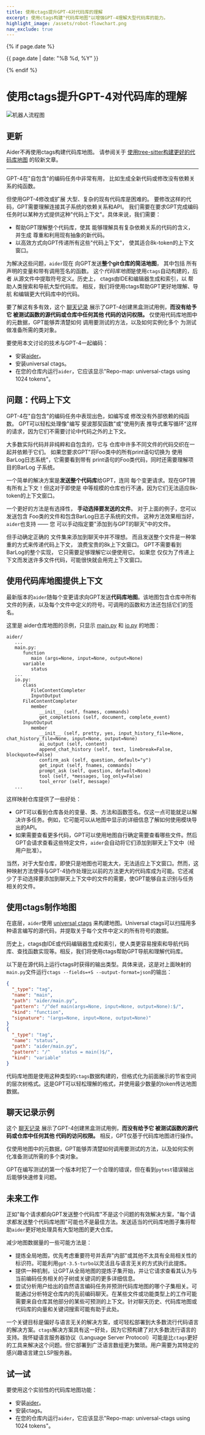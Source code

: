 ```yaml
---
title: 使用ctags提升GPT-4对代码库的理解
excerpt: 使用ctags构建"代码库地图"以增强GPT-4理解大型代码库的能力。
highlight_image: /assets/robot-flowchart.png
nav_exclude: true
---
```

{% if page.date %}
<p class="post-date">{{ page.date | date: "%B %d, %Y" }}</p>
{% endif %}

# 使用ctags提升GPT-4对代码库的理解

![机器人流程图](/assets/robot-flowchart.png)


## 更新

Aider不再使用ctags构建代码库地图。
请参阅关于
[使用tree-sitter构建更好的代码库地图](https://aider.chat/docs/repomap.html)
的较新文章。

-------

GPT-4在"自包含"的编码任务中非常有用，
比如生成全新代码或修改没有依赖关系的纯函数。

但使用GPT-4修改或扩展
大型、复杂的现有代码库是困难的。
要修改这样的代码，GPT需要理解连接其子系统的依赖关系和API。
我们需要在要求GPT完成编码任务时以某种方式提供这种"代码上下文"。具体来说，我们需要：

  - 帮助GPT理解整个代码库，使其
能够理解具有复杂依赖关系的代码的含义，并生成
尊重和利用现有抽象的新代码。
  - 以高效方式向GPT传递所有这些"代码上下文"，
使其适合8k-token的上下文窗口。

为解决这些问题，`aider`现在
向GPT发送**整个git仓库的简洁地图**，
其中包括
所有声明的变量和带有调用签名的函数。
这个*代码库地图*是使用`ctags`自动构建的，后者
从源文件中提取符号定义。历史上，
ctags由IDE和编辑器生成和索引，以
帮助人类搜索和导航大型代码库。
相反，我们将使用ctags帮助GPT更好地理解、导航
和编辑更大代码库中的代码。

要了解这有多有效，这个
[聊天记录](https://aider.chat/examples/add-test.html)
展示了GPT-4创建黑盒测试用例，**而没有给予它
被测试函数的源代码或仓库中任何其他
代码的访问权限。**
仅使用代码库地图中的元数据，GPT能够弄清楚如何
调用要测试的方法，以及如何实例化多个
为测试做准备所需的类对象。

要使用本文讨论的技术与GPT-4一起编码：


  - 安装[aider](https://aider.chat/docs/install.html)。
  - 安装universal ctags。
  - 在您的仓库内运行`aider`，它应该显示"Repo-map: universal-ctags using 1024 tokens"。

## 问题：代码上下文

GPT-4在"自包含"的编码任务中表现出色，如编写或
修改没有外部依赖的纯函数。
GPT可以轻松处理像"编写
斐波那契函数"或"使用列表
推导式重写循环"这样的请求，因为它们不需要讨论中代码之外的上下文。

大多数实际代码并非纯粹和自包含的，它与
仓库中许多不同文件的代码交织在一起并依赖于它们。
如果您要求GPT"将Foo类中的所有print语句切换为
使用BarLog日志系统"，它需要看到带有
print语句的Foo类代码，同时还需要理解项目的BarLog
子系统。

一个简单的解决方案是**发送整个代码库**给GPT，连同
每个变更请求。现在GPT拥有所有上下文！但这对于即使是
中等规模的仓库也行不通，因为它们无法适应8k-token的上下文窗口。

一个更好的方法是有选择性，
**手动选择要发送的文件**。
对于上面的例子，您可以发送包含
Foo类的文件和包含BarLog日志子系统的文件。
这种方法效果相当好，`aider`也支持 —— 您
可以手动指定要"添加到与GPT的聊天"中的文件。

但手动确定正确的
文件集来添加到聊天中并不理想。
而且发送整个文件是一种笨重的方式来传递代码上下文，
浪费宝贵的8k上下文窗口。
GPT不需要看到BarLog的整个实现，
它只需要足够理解它以便使用它。
如果您
仅仅为了传递上下文而发送许多文件代码，可能很快就会用完上下文窗口。

## 使用代码库地图提供上下文

最新版本的`aider`随每个变更请求向GPT发送**代码库地图**。该地图包含仓库中所有文件的列表，以及每个文件中定义的符号。可调用的函数和方法还包括它们的签名。

这里是
aider仓库地图的示例，只显示
[main.py](https://github.com/Aider-AI/aider/blob/main/aider/main.py)
和
[io.py](https://github.com/Aider-AI/aider/blob/main/aider/io.py)
的地图：

```
aider/
   ...
   main.py:
      function
         main (args=None, input=None, output=None)
      variable
         status
   ...
   io.py:
      class
         FileContentCompleter
         InputOutput
      FileContentCompleter
         member
            __init__ (self, fnames, commands)
            get_completions (self, document, complete_event)
      InputOutput
         member
            __init__ (self, pretty, yes, input_history_file=None, chat_history_file=None, input=None, output=None)
            ai_output (self, content)
            append_chat_history (self, text, linebreak=False, blockquote=False)
            confirm_ask (self, question, default="y")
            get_input (self, fnames, commands)
            prompt_ask (self, question, default=None)
            tool (self, *messages, log_only=False)
            tool_error (self, message)
   ...
```

这样映射仓库提供了一些好处：

  - GPT可以看到仓库各处的变量、类、方法和函数签名。仅这一点可能就足以解决许多任务。例如，它可能可以从地图中显示的详细信息了解如何使用模块导出的API。
  - 如果需要查看更多代码，GPT可以使用地图自行确定需要查看哪些文件。然后GPT会请求查看这些特定文件，`aider`会自动将它们添加到聊天上下文中（经用户批准）。

当然，对于大型仓库，即使只是地图也可能太大，无法适应上下文窗口。然而，这种映射方法使得与GPT-4协作处理比以前的方法更大的代码库成为可能。它还减少了手动选择要添加到聊天上下文中的文件的需要，使GPT能够自主识别与任务相关的文件。

## 使用ctags制作地图

在底层，`aider`使用
[universal ctags](https://github.com/universal-ctags/ctags)
来构建地图。Universal ctags可以扫描用多种语言编写的源代码，并提取关于每个文件中定义的所有符号的数据。

历史上，ctags由IDE或代码编辑器生成和索引，使人类更容易搜索和导航代码库、查找函数实现等。相反，我们将使用ctags帮助GPT导航和理解代码库。

以下是在源代码上运行ctags时获得的输出类型。具体来说，这是对上面映射的`main.py`文件运行`ctags --fields=+S --output-format=json`的输出：

```json
{
  "_type": "tag",
  "name": "main",
  "path": "aider/main.py",
  "pattern": "/^def main(args=None, input=None, output=None):$/",
  "kind": "function",
  "signature": "(args=None, input=None, output=None)"
}
{
  "_type": "tag",
  "name": "status",
  "path": "aider/main.py",
  "pattern": "/^    status = main()$/",
  "kind": "variable"
}
```

代码库地图是使用这种类型的`ctags`数据构建的，但格式化为前面展示的节省空间的层次树格式。这是GPT可以轻松理解的格式，并使用最少数量的token传达地图数据。

## 聊天记录示例

这个
[聊天记录](https://aider.chat/examples/add-test.html)
展示了GPT-4创建黑盒测试用例，**而没有给予它
被测试函数的源代码或仓库中任何其他
代码的访问权限。** 相反，GPT仅基于代码库地图进行操作。

仅使用地图中的元数据，GPT能够弄清楚如何调用要测试的方法，以及如何实例化准备测试所需的多个类对象。

GPT在编写测试的第一个版本时犯了一个合理的错误，但在看到`pytest`错误输出后能够快速修复问题。

## 未来工作

正如"每个请求都向GPT发送整个代码库"不是这个问题的有效解决方案，"每个请求都发送整个代码库地图"可能也不是最佳方法。发送适当的代码库地图子集将帮助`aider`更好地处理具有大型地图的更大仓库。

减少地图数据量的一些可能方法是：

  - 提炼全局地图，优先考虑重要符号并丢弃"内部"或其他不太具有全局相关性的标识符。可能利用`gpt-3.5-turbo`以灵活且与语言无关的方式执行此提炼。
  - 提供一种机制，让GPT从全局地图的提炼子集开始，并让它请求查看其认为与当前编码任务相关的子树或关键词的更多详细信息。
  - 尝试分析用户给出的自然语言编码任务并预测代码库地图的哪个子集相关。可能通过分析特定仓库内的先前编码聊天。在某些文件或功能类型上的工作可能需要来自仓库其他部分的某些可预测的上下文。针对聊天历史、代码库地图或代码库的向量和关键词搜索可能有助于此处。

一个关键目标是偏好与语言无关的解决方案，或可轻松部署到大多数流行代码语言的解决方案。`ctags`解决方案具有这一好处，因为它预构建了对大多数流行语言的支持。我怀疑语言服务器协议（Language Server Protocol）可能是比`ctags`更好的工具来解决这个问题。但它部署到广泛语言数组更为繁琐。用户需要为其特定的感兴趣语言建立LSP服务器。

## 试一试

要使用这个实验性的代码库地图功能：

  - 安装[aider](https://aider.chat/docs/install.html)。
  - 安装ctags。
  - 在您的仓库内运行`aider`，它应该显示"Repo-map: universal-ctags using 1024 tokens"。
